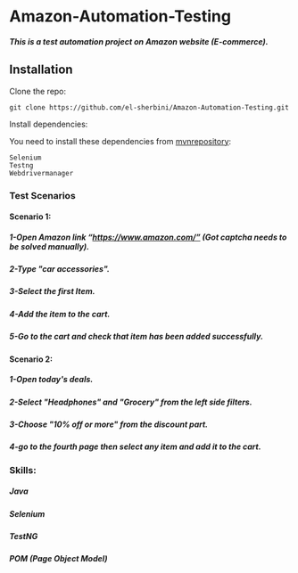 # Amazon-Automation-Testing
##### This is a test automation project on Amazon website (E-commerce).
## Installation
Clone the repo:
```
git clone https://github.com/el-sherbini/Amazon-Automation-Testing.git
```

Install dependencies:

You need to install these dependencies from [mvnrepository](https://mvnrepository.com/):
```
Selenium
Testng
Webdrivermanager
```
### Test Scenarios
#### Scenario 1:
##### 1-Open Amazon link “https://www.amazon.com/” (Got captcha needs to be solved manually).
##### 2-Type "car accessories".
##### 3-Select the first Item.
##### 4-Add the item to the cart.
##### 5-Go to the cart and check that item has been added successfully.
#### Scenario 2:
##### 1-Open today's deals.
##### 2-Select "Headphones" and "Grocery" from the left side filters.
##### 3-Choose "10% off or more" from the discount part.
##### 4-go to the fourth page then select any item and add it to the cart.
### Skills:
##### Java
##### Selenium
##### TestNG
##### POM (Page Object Model)
